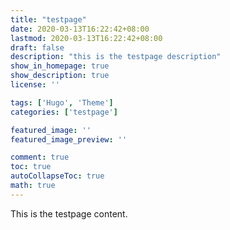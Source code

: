 ```yaml
---
title: "testpage"
date: 2020-03-13T16:22:42+08:00
lastmod: 2020-03-13T16:22:42+08:00
draft: false
description: "this is the testpage description"
show_in_homepage: true
show_description: true
license: ''

tags: ['Hugo', 'Theme']
categories: ['testpage']

featured_image: ''
featured_image_preview: ''

comment: true
toc: true
autoCollapseToc: true
math: true
---
```


This is the testpage content.
